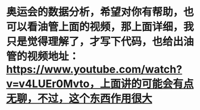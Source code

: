 # 奥运会的数据分析，希望对你有帮助，也可以看油管上面的视频，那上面详细，我只是觉得理解了，才写下代码，也给出油管的视频地址：https://www.youtube.com/watch?v=v4LUEr0Mvto，上面讲的可能会有点无聊，不过，这个东西作用很大
